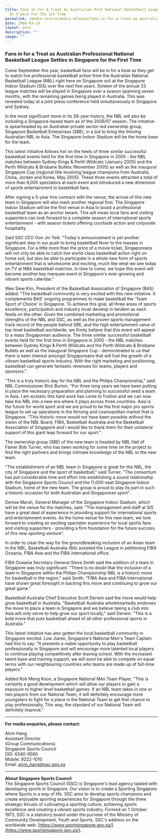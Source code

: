 ```yaml
---
title: Fans In For A Treat As Australian Prof National Basketball League Settles
  In S'pore For The 1st Time
permalink: /media-centre/media-release/fans-in-for-a-treat-as-australian-professional-national-basketball/
date: 2006-03-14
layout: post
description: ""
image: ""
---
```

### **Fans in for a Treat as Australian Professional National Basketball League Settles in Singapore for the First Time**

Come September this year, basketball fans will be in for a treat as they get to watch live professional basketball action from the Australian National Basketball League (NBL) right here on Singapore soil at the Singapore Indoor Stadium (SIS) over the next five years. Sixteen of the annual 33 league matches will be played in Singapore over a season spanning seven months, with the remaining games being played in Australia. This was revealed today at a joint press conference held simultaneously in Singapore and Sydney.

In the most significant move in its 28-year history, the NBL will also be including a Singapore-based team as of the 2006/07 season. The initiative is spearheaded by an Australian private sector-led ownership group, Singapore Basketball Enterprises (SBE), in a bid to bring the thriving Australian NBL to Asia. The Singapore Indoor Stadium will be the home base for the team.

This latest initiative follows hot on the heels of three similar successful basketball events held for the first time in Singapore in 2005 - the NBL matches between Sydney Kings & Perth Wildcats (January 2005) and the Perth Wildcats & Brisbane Bullets (November 2005) as well as the inaugural Singapore Cup (regional title involving league champions from Australia, China, Jordan and Korea, May 2005). These three events attracted a total of more than 6,000 spectators at each event and introduced a new dimension of sports entertainment to basketball fans.

After signing a 5-year hire contract with the venue, the arrival of this new team in Singapore will also mark another regional first. The Singapore Indoor Stadium will be the first venue in Asia to boast a professional basketball team as an anchor tenant. This will mean local fans and visiting supporters can look forward to a complete season of international sports entertainment - with season tickets offering courtside action and corporate hospitality.

Said SSC CEO Oon Jin Teik: "Today's announcement is yet another significant step in our push to bring basketball fever to the masses in Singapore. For a little more than the price of a movie ticket, Singaporeans will not only be able to catch live world-class basketball action right on home soil, but also be able to participate in a whole new form of sports entertainment that is wholesome and exciting, much like what we see today on TV at NBA basketball matches. In time to come, we hope this event will become another key marquee event in Singapore's ever-growing and vibrant sports calendar."

Wee Siew Kim, President of the Basketball Association of Singapore (BAS) added: "The basketball community is very excited with this new initiative. It complements BAS' ongoing programmes to make basketball the 'Team Sport of Choice' in Singapore. To achieve this goal, all three areas of sports excellence, participation and industry must develop in tandem as each feeds on the other. Given the combined marketing and promotional strengths of the NBL and SSC, as well as the proven sports management track record of the people behind SBE, and the high entertainment value of top-level basketball worldwide, we firmly believe that this event will appeal to a mass Singaporean audience. The three similar successful basketball events held for the first time in Singapore in 2005 - the NBL matches between Sydney Kings & Perth Wildcats and the Perth Wildcats & Brisbane Bullets as well as the inaugural Singapore Cup - demonstrated to us that there is keen interest amongst Singaporeans that will fuel the growth of a vibrant basketball sports industry. With the right marketing and positioning, basketball can generate fantastic revenues for teams, players and sponsors."

"This is a truly historic day for the NBL and the Philips Championship," said NBL Commissioner Rick Burton. "For three long years we have been putting in place the necessary preparation and planning to successful seed a team in Asia. I am ecstatic this hard work has come to fruition and we can now take the NBL into a new era where it plays across three countries. Asia is the future for world sport and we are proud to be the first major pro sports league to set up operations in the thriving and cosmopolitan market that is Singapore. "This historic move would not have been possible without the vision of the NBL Board, FIBA, Basketball Australia and the Basketball Association of Singapore and I would like to thank them for their unilateral support of this giant leap forward for our sport."

The ownership group (SBE) of the new team is headed by NBL Hall of Famer Bob Turner, who has been working for some time on the project to find the right partners and brings intimate knowledge of the NBL to the new team.

"The establishment of an NBL team in Singapore is great for the NBL, the city of Singapore and the sport of basketball," said Turner. "The consortium has put considerable time and effort into establishing a sound relationship with the Singapore Sports Council and the 11,000-seat Singapore Indoor Stadium, home of the new team. The group is proud to play its part in such a historic occasion for both Australian and Singaporean sport".

Denise Marsh, General Manager of the Singapore Indoor Stadium, which will be the venue for the matches, said: "The management and staff at SIS have a great deal of experience in providing support for international sports and entertainment events. As the home venue for this new team, we look forward to creating an exciting spectator experience for local sports fans and visiting supporters - providing a firm foundation for the future success of this new sporting venture".

In order to clear the way for the groundbreaking inclusion of an Asian team in the NBL, Basketball Australia (BA) assisted the League in petitioning FIBA Oceania, FIBA Asia and the FIBA international office.

FIBA Oceania Secretary General Steve Smith said the addition of a team in Singapore was truly significant. "There is no doubt that the inclusion of a team in Singapore within the Philips Championship NBL is a historic move for basketball in the region," said Smith. "FIBA Asia and FIBA International have shown great foresight in backing this move and continuing to grow our great game."

Basketball Australia Chief Executive Scott Derwin said the move would help grow basketball in Australia. "Basketball Australia wholeheartedly endorses the move to place a team in Singapore and we believe taking a club into Asia will only serve to help grow our sport locally," said Derwin. "This is a bold move that puts basketball ahead of all other professional sports in Australia."

This latest initiative has also gotten the local basketball community in Singapore excited. Low Jiaren, Singapore's National Men's Team Captain had this to say: "It presents a viable opportunity to play basketball professionally in Singapore and will encourage more talented local players to continue playing competitively after leaving school. With the increased talent base and training support, we will soon be able to compete on equal terms with our neighbouring countries who teams are made up of full-time players."

Added Koh Meng Koon, a Singapore National Men Team Player, "This is certainly a good development which will allow our players to gain a exposure to higher level basketball games. If an NBL team takes in one or two players from our National Team, it will definitely encourage more youngsters to fight for a place in the National Team to get that chance to play professionally. This way, the standard of our National Team will definitely improve."

---

**For media enquiries, please contact:**
<br>

Alvin Hang
<br>
Assistant Director
<br>
(Group Communications)
<br>
Singapore Sports Council
<br>
DID: 6340-9590
<br>
Mobile: 9222-1010
<br>
Email: [alvin_hang@ssc.gov.sg](mailto:alvin_hang@ssc.gov.sg)

---

**About Singapore Sports Council**
<br>
The Singapore Sports Council (SSC) is Singapore's lead agency tasked with developing sports in Singapore. Our vision is to create a Sporting Singapore where Sports is a way of life. SSC aims to develop sports champions and create enjoyable sporting experiences for Singapore through the three strategic thrusts of cultivating a sporting culture, achieving sports excellence and creating a vibrant sports industry. Formed on 1 October 1973, SSC is a statutory board under the purview of the Ministry of Community Development, Youth and Sports. SSC's address on the worldwide web: [https://www.sportsingapore.gov.sg/](https://www.sportsingapore.gov.sg/).